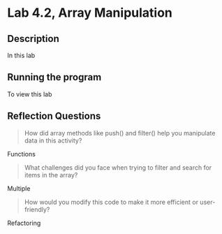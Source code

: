 

# Lab 4.2, Array Manipulation

## Description
In this lab 

## Running the program
To view this lab

## Reflection Questions
> How did array methods like push() and filter() help you manipulate data in this activity?

Functions 
<br>

> What challenges did you face when trying to filter and search for items in the array?

Multiple
<br>

> How would you modify this code to make it more efficient or user-friendly?

Refactoring 
<br>